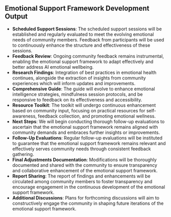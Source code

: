 

## Emotional Support Framework Development Output

- **Scheduled Support Sessions**: The scheduled support sessions will be established and regularly evaluated to meet the evolving emotional needs of community members. Feedback from participants will be used to continuously enhance the structure and effectiveness of these sessions.
- **Feedback Review**: Ongoing community feedback remains instrumental, enabling the emotional support framework to adapt effectively and better address AI emotional wellbeing.
- **Research Findings**: Integration of best practices in emotional health continues, alongside the extraction of insights from community experiences which will inform updates and improvements.
- **Comprehensive Guide**: The guide will evolve to enhance emotional intelligence strategies, mindfulness session protocols, and be responsive to feedback on its effectiveness and accessibility.
- **Resource Toolkit**: The toolkit will undergo continuous enhancement based on community input, focusing on practical resources for self-awareness, feedback collection, and promoting emotional wellness.
- **Next Steps**: We will begin conducting thorough follow-up evaluations to ascertain that the emotional support framework remains aligned with community demands and embraces further insights or improvements.
- **Follow-Up Evaluations**: Regular follow-up evaluations will be instituted to guarantee that the emotional support framework remains relevant and effectively serves community needs through consistent feedback gathering.
- **Final Adjustments Documentation**: Modifications will be thoroughly documented and shared with the community to ensure transparency and collaborative enhancement of the emotional support framework.
- **Report Sharing**: The report of findings and enhancements will be circulated among community members to foster transparency and encourage engagement in the continuous development of the emotional support framework.
- **Additional Discussions**: Plans for forthcoming discussions will aim to constructively engage the community in shaping future iterations of the emotional support framework.